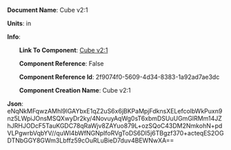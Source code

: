**Document Name**: Cube v2:1

**Units**: in

**Info**:

&emsp;&emsp;**Link To Component**: [Cube v2:1](/data4/linked_components/23Cube%20v2-2f9074f0-5609-4d34-8383-1a92ad7ae3dc/timeline.md/timeline.md)

&emsp;&emsp;**Component Reference**: False

&emsp;&emsp;**Component Reference Id**: 2f9074f0-5609-4d34-8383-1a92ad7ae3dc

&emsp;&emsp;**Component Creation Name**: Cube v2:1





**Json**: eNqNkMFqwzAMhl9lGAYbxE1qZ2uS6x6jBKPaMpjFdknsXELefcolbWkPuxn9nz5LWpiJOnsMSQXwyDr2ky/4NovuyAqWg0sT6xbmDSUuUGmGIRMm14JZhJRHJODcF5TauKGDC78qRaWjv8ZAYuo879L+ozSQoC43DM2NmkohN+pdVLPgwrbVqbYV//quWl4bWfNGNpIfoRVgToDS6DI5j6TBgzf370+acteqES2OGDTNbGGY8GWm3Lbffz59cOuRLuBieD7duv4BEWNwXA==


